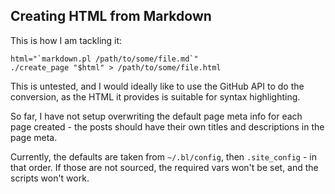 

## Creating HTML from Markdown

This is how I am tackling it:

```
html="`markdown.pl /path/to/some/file.md`"
./create_page "$html" > /path/to/some/file.html
```

This is untested, and I would ideally like to use the GitHub API to do the conversion, as the HTML it provides is suitable for syntax highlighting.

So far, I have not setup overwriting the default page meta info for each page created - the posts should have their own titles and descriptions in the page meta.

Currently, the defaults are taken from `~/.bl/config`, then `.site_config` - in that order. If those are not sourced, the required vars won't be set, and the scripts won't work.
